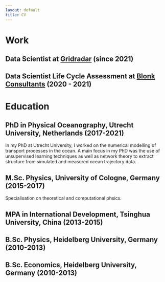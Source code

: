 ```yaml
---
layout: default
title: CV
---
```


# Work

## Data Scientist at [Gridradar](https://gridradar.net/en) (since 2021)

## Data Scientist Life Cycle Assessment at [Blonk Consultants](https://blonkconsultants.nl/?lang=en) (2020 - 2021)

# Education

## PhD in Physical Oceanography, Utrecht University, Netherlands (2017-2021)
In my PhD at Utrecht University, I worked on the numerical modelling of transport processes in the ocean. A main focus in my PhD was the use of unsupervised learning techniques as well as network theory to extract structure from simulated and measured ocean trajectory data.

## M.Sc. Physics, University of Cologne, Germany (2015-2017)
Specialisation on theoretical and computational phsics. 

## MPA in International Development, Tsinghua University, China (2013-2015)

## B.Sc. Physics, Heidelberg University, Germany (2010-2013)

## B.Sc. Economics, Heidelberg University, Germany (2010-2013)
